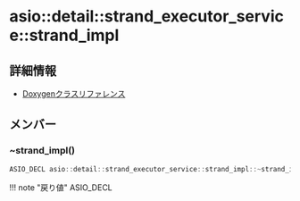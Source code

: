 # asio::detail::strand_executor_service::strand_impl



## 詳細情報

- [Doxygenクラスリファレンス](https://lang-ship.com/reference/ESP32/latest/classasio_1_1detail_1_1strand__executor__service_1_1strand__impl.html)

## メンバー

### ~strand_impl()



```c
ASIO_DECL asio::detail::strand_executor_service::strand_impl::~strand_impl()
```

!!! note "戻り値"
	ASIO_DECL



